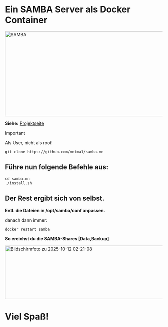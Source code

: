 # Ein SAMBA Server als Docker Container

<img width="1552" height="272" alt="SAMBA" src="https://github.com/user-attachments/assets/522e97c1-41b5-4488-b7bc-479bdf066857" />

**Siehe:** [Projektseite](https://hub.docker.com/r/dockurr/samba)

> [!IMPORTANT] 
> Als User, nicht als root!
```
git clone https://github.com/mntma1/samba.mn
```

## Führe nun folgende Befehle aus:
```
cd samba.mn
./install.sh
```
## Der Rest ergibt sich von selbst.

**Evtl. die Dateien in /opt/samba/conf anpassen.**

danach dann immer: 
```
docker restart samba
```

**So ereichst du die SAMBA-Shares [Data,Backup]**

<img width="688" height="171" alt="Bildschirmfoto zu 2025-10-12 02-21-08" src="https://github.com/user-attachments/assets/bfc5ddc5-e098-4cc2-a100-9162e1c5a58d" />


# Viel Spaß!

